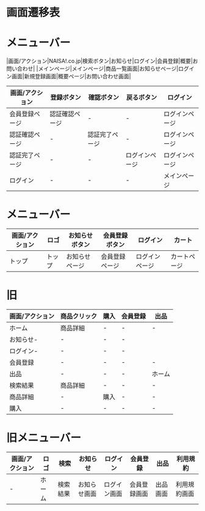 # 画面遷移表

# メニューバー
|画面/アクション|NAISA!.co.jp|検索ボタン|お知らせ|ログイン|会員登録|概要|お問い合わせ|
|メインページ|メインページ|商品一覧画面|お知らせページ|ログイン画面|新規登録画面|概要ページ|お問い合わせ画面|





|画面/アクション|登録ボタン|確認ボタン|戻るボタン|ログイン|
|-|-|-|-|-|
|会員登録ページ|認証確認ページ|-|-|ログインページ|
|認証確認ページ|-|認証完了ページ|-|ログインページ|
|認証完了ページ|-|-|ログインページ|ログインページ|
|ログイン|-|-|-|メインページ|

# メニューバー
|画面/アクション|ロゴ|お知らせボタン|会員登録ボタン|ログイン|カート|
|-|-|-|-|-|-|
|トップ|トップ|お知らせページ|会員登録ページ|ログインページ|カートページ|

# 旧
|画面/アクション|商品クリック|購入|会員登録|出品|
|-|-|-|-|-|
|ホーム|商品詳細|-|-|-|
|お知らせ-|-|-|-|
|ログイン-|-|-|-|
|会員登録|-|-|-|-|
|出品|-|-|-|ホーム|
|検索結果|商品詳細|-|-|-|
|商品詳細|-|購入|-|-|
|購入|-|-|-|-|

# 旧メニューバー
|画面/アクション|ロゴ|検索|お知らせ|ログイン|会員登録|出品|利用規約|
|-|-|-|-|-|-|-|-|
|-|ホーム|検索結果|お知らせ画面|ログイン画面|会員登録画面|出品画面|利用規約画面|
